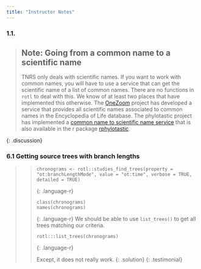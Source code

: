 ```yaml
---
title: "Instructor Notes"
---
```


### 1.1.

> ## Note: Going from a common name to a scientific name
>
>  TNRS only deals with scientific names. If you want to work with common names, you will have to use a service that can get the scientific name of a list of common names. There are no functions in `rotl` to deal with this. We know of at least two places that have implemented this otherwise. The [OneZoom](https://github.com/OneZoom/OZtree) project has developed a service that provides all scientific names associated to common names in the Encyclopedia of Life database.
> The phylotastic project has implemented a [common name to scientific name service](https://github.com/phylotastic/phylo_services_docs/tree/master/ServiceDescription#common-name-to-scientific-name) that is also available in the r package [rphylotastic](https://github.com/phylotastic/rphylotastic).
>
{: .discussion}


### 6.1 Getting source trees with branch lengths

> >
> >
> > ~~~
> > chronograms <- rotl::studies_find_trees(property = "ot:branchLengthMode", value = "ot:time", verbose = TRUE, detailed = TRUE)
> > ~~~
> > {: .language-r}
> >
> > ~~~
> > class(chronograms)
> > names(chronograms)
> > ~~~
> > {: .language-r}
> > We should be able to use `list_trees()` to get all trees matching our criteria.
> >
> > ~~~
> > rotl:::list_trees(chronograms)
> > ~~~
> > {: .language-r}
> >
> > Except, it does not really work.
> {: .solution}
{: .testimonial}

<!-- {% include links.md %} -->
